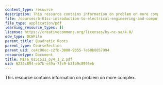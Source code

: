 ```yaml
---
content_type: resource
description: This resource contains information on problem on more complex.
file: /courses/6-01sc-introduction-to-electrical-engineering-and-computer-science-i-spring-2011/6234c894eb7be49a7fc9b3fb9c8995eb_MIT6_01SCS11_py4_1_2.pdf
file_type: application/pdf
learning_resource_types: []
license: https://creativecommons.org/licenses/by-nc-sa/4.0/
ocw_type: OCWFile
parent_title: Quadratic Roots
parent_type: CourseSection
parent_uid: ce4c90ec-c2fb-3000-9355-7e60b8057994
resourcetype: Document
title: MIT6_01SCS11_py4_1_2.pdf
uid: 6234c894-eb7b-e49a-7fc9-b3fb9c8995eb
---
```

This resource contains information on problem on more complex.